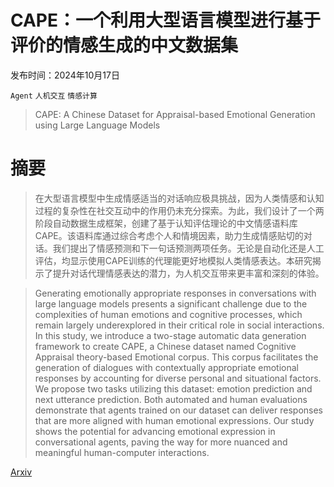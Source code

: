 # CAPE：一个利用大型语言模型进行基于评价的情感生成的中文数据集

发布时间：2024年10月17日

`Agent` `人机交互` `情感计算`

> CAPE: A Chinese Dataset for Appraisal-based Emotional Generation using Large Language Models

# 摘要

> 在大型语言模型中生成情感适当的对话响应极具挑战，因为人类情感和认知过程的复杂性在社交互动中的作用仍未充分探索。为此，我们设计了一个两阶段自动数据生成框架，创建了基于认知评估理论的中文情感语料库CAPE。该语料库通过综合考虑个人和情境因素，助力生成情感贴切的对话。我们提出了情感预测和下一句话预测两项任务。无论是自动化还是人工评估，均显示使用CAPE训练的代理能更好地模拟人类情感表达。本研究揭示了提升对话代理情感表达的潜力，为人机交互带来更丰富和深刻的体验。

> Generating emotionally appropriate responses in conversations with large language models presents a significant challenge due to the complexities of human emotions and cognitive processes, which remain largely underexplored in their critical role in social interactions. In this study, we introduce a two-stage automatic data generation framework to create CAPE, a Chinese dataset named Cognitive Appraisal theory-based Emotional corpus. This corpus facilitates the generation of dialogues with contextually appropriate emotional responses by accounting for diverse personal and situational factors. We propose two tasks utilizing this dataset: emotion prediction and next utterance prediction. Both automated and human evaluations demonstrate that agents trained on our dataset can deliver responses that are more aligned with human emotional expressions. Our study shows the potential for advancing emotional expression in conversational agents, paving the way for more nuanced and meaningful human-computer interactions.

[Arxiv](https://arxiv.org/abs/2410.14145)